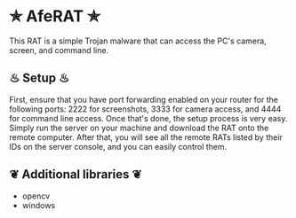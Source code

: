 # ✯ AfeRAT ✯
This RAT is a simple Trojan malware that can access the PC's camera, screen, and command line.

## ♨ Setup ♨
First, ensure that you have port forwarding enabled on your router for the following ports: 2222 for screenshots, 3333 for camera access, and 4444 for command line access.
Once that's done, the setup process is very easy. Simply run the server on your machine and download the RAT onto the remote computer. After that, you will see all the remote RATs listed by their IDs on the server console, and you can easily control them.

## ❦ Additional libraries ❦
- opencv
- windows
